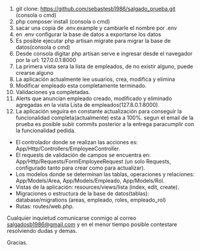 1. git clone: https://github.com/sebastesb1986/salgado_prueba.git (consola o cmd)
2. php composer install (consola o cmd)
3. sacar una copia de .env.example y cambiarle el nombre por .env
4. en .env configurar la base de datos a exportarse los datos
5. Es posible ejecutar php artisan migrate para migrar la base de datos(consola o cmd)
6. Desde consola digitar php artisan serve e ingresar desde el navegador por la url: 127.0.0.1:8000
7. La primera vista sera la lista de empleados, de no existir alguno, puede crearse alguno
8. La aplicación actualmente lee usuarios, crea, modifica y elimina
9. Modificar empleado esta completamente terminado.
10. Validaciones ya completadas.
11. Alerts que anuncian empleado creado, modificado y eliminado agregadas en la vista Lista de empleados(127.8.0.1:8000).
12. La aplicación seguira en constante actualización para conseguir la funcionalidad completa(actualmente)
esta a 100%. segun el email de la prueba es posible subir commits posterior a la entrega paracumplir
con la funcionalidad pedida.

- El controlador donde se realizan las acciones es: App/Http/Controllers/EmployeeController.
- El requests de validación de campos se encuentra en: App/Http/Requests/FormEmployeeRequest (un solo Requests, configurado tanto para crear como para actualizar).
- Los modelos donde se determinan las tablas, operaciones y relaciones: App/Models/Area, App/Models/Empleado, App/Models/Rol.
- Vistas de la aplicación: resources/views/lista (index, edit, create).
- Migraciones o estructura de la base de datos(tablas): database/migrations (areas, empleado, roles, empleado_rol)
- Rutas: routes/web.php.

Cualquier inquietud comunicarse conmigo al correo salgadosb1986@gmail.com y en el menor tiempo
posible contestare resolviendo dudas y demas.

Gracias.
